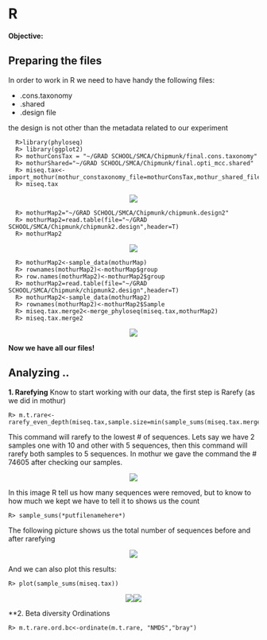 # R 
**Objective:**
## 
## Preparing the files

In order to work in R we need to have handy the following files:

<ul>
  <li> .cons.taxonomy</li>
  <li> .shared</li>
  <li> .design file</li>
</ul>

the design is not other than the metadata related to our experiment

      R>library(phyloseq)
      R> library(ggplot2)
      R> mothurConsTax = "~/GRAD SCHOOL/SMCA/Chipmunk/final.cons.taxonomy"
      R> mothurShared="~/GRAD SCHOOL/SMCA/Chipmunk/final.opti_mcc.shared"
      R> miseq.tax<-import_mothur(mothur_constaxonomy_file=mothurConsTax,mothur_shared_file=mothurShared)
      R> miseq.tax

<P align="center">
  <img src="~/IMAGES/R_1.jpg">
 </p>
  
      R> mothurMap2="~/GRAD SCHOOL/SMCA/Chipmunk/chipmunk.design2"
      R> mothurMap2=read.table(file="~/GRAD SCHOOL/SMCA/Chipmunk/chipmunk2.design",header=T)
      R> mothurMap2

<P align="center">
  <img src="~/IMAGES/R_2.jpg">
 </p>
  
      R> mothurMap2<-sample_data(mothurMap)
      R> rownames(mothurMap2)<-mothurMap$group
      R> row.names(mothurMap2)<-mothurMap2$group
      R> mothurMap2=read.table(file="~/GRAD SCHOOL/SMCA/Chipmunk/chipmunk2.design",header=T)
      R> mothurMap2<-sample_data(mothurMap2)  
      R> rownames(mothurMap2)<-mothurMap2$Sample
      R> miseq.tax.merge2<-merge_phyloseq(miseq.tax,mothurMap2)
      R> miseq.tax.merge2
  
<P align="center">
  <img src="~/IMAGES/R_3.jpg">
 </p>
 
 **Now we have all our files!**
 
 ## Analyzing ..

**1. Rarefying**
Know to start working with our data, the first step is Rarefy (as we did in mothur)
  
    R> m.t.rare<-rarefy_even_depth(miseq.tax,sample.size=min(sample_sums(miseq.tax.merge2)))
  
  This command will rarefy to the lowest # of sequences. Lets say we have 2 samples one with 10 and other with 5 sequences, then this command will rarefy both samples to 5 sequences. In mothur we gave the command the # 74605 after checking our samples.
  
  <P align="center">
  <img src="~/IMAGES/R_4.jpg">
 </p>
 
 In this image R tell us how many sequences were removed, but to know to how much we kept we have to tell it to shows us the count
  
    R> sample_sums(*putfilenamehere*)
    
The following picture shows us the total number of sequences before and after rarefying


<P align="center">
  <img src="~/IMAGES/R_5.jpg">
 </p>
    
And we can also plot this results:

    R> plot(sample_sums(miseq.tax))

  <P align="center">
  <img src="~/IMAGES/Rplot_1.jpg"><img src="~/IMAGES/Rplot_2.jpg">
 </p>

**2. Beta diversity Ordinations

    R> m.t.rare.ord.bc<-ordinate(m.t.rare, "NMDS","bray")

